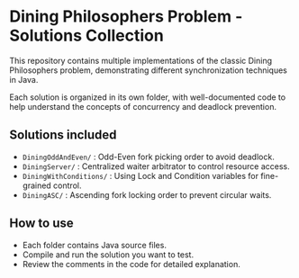 # Dining Philosophers Problem - Solutions Collection

This repository contains multiple implementations of the classic Dining Philosophers problem, demonstrating different synchronization techniques in Java.

Each solution is organized in its own folder, with well-documented code to help understand the concepts of concurrency and deadlock prevention.

## Solutions included

- `DiningOddAndEven/` : Odd-Even fork picking order to avoid deadlock.
- `DiningServer/` : Centralized waiter arbitrator to control resource access.
- `DiningWithConditions/` : Using Lock and Condition variables for fine-grained control.
- `DiningASC/` : Ascending fork locking order to prevent circular waits.

## How to use

- Each folder contains Java source files.
- Compile and run the solution you want to test.
- Review the comments in the code for detailed explanation.

